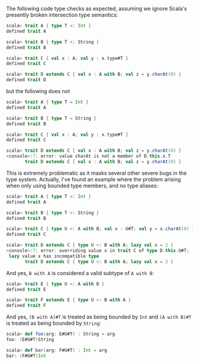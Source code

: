 The following code type checks as expected, assuming we ignore Scala's presently broken intersection type semantics:
```scala
scala> trait A { type T <: Int }                  
defined trait A

scala> trait B { type T <: String }
defined trait B

scala> trait C { val x : A; val y : x.type#T }              
defined trait C

scala> trait D extends C { val x : A with B; val z = y.charAt(0) }
defined trait D
```
but the following does not
```scala
scala> trait A { type T = Int }                                   
defined trait A

scala> trait B { type T = String }                                
defined trait B

scala> trait C { val x : A; val y : x.type#T }                    
defined trait C

scala> trait D extends C { val x : A with B; val z = y.charAt(0) }
<console>:7: error: value charAt is not a member of D.this.x.T
       trait D extends C { val x : A with B; val z = y.charAt(0) }
```
This is extremely problematic as it masks several other severe bugs in the type system.
Actually, I've found an example where the problem arising when only using bounded type members, and no type aliases:
```scala
scala> trait A { type T <: Int }                              
defined trait A

scala> trait B { type T <: String }
defined trait B

scala> trait C { type U <: A with B; val x : U#T; val y = x.charAt(0) }
defined trait C

scala> trait D extends C { type U <: B with A; lazy val x = 2 }
<console>:7: error: overriding value x in trait C of type D.this.U#T;
 lazy value x has incompatible type
       trait D extends C { type U <: B with A; lazy val x = 2 }
```
And yes, `B with A` is considered a valid subtype of `A with B`:
```scala
scala> trait E { type U <: A with B }
defined trait E

scala> trait F extends E { type U <: B with A }
defined trait F
```
And yes, `(B with A)#T` is treated as being bounded by `Int` and `(A with B)#T` is treated as being bounded by `String`:
```scala
scala> def foo(arg: E#U#T) : String = arg      
foo: (E#U#T)String

scala> def bar(arg: F#U#T) : Int = arg
bar: (F#U#T)Int
```
